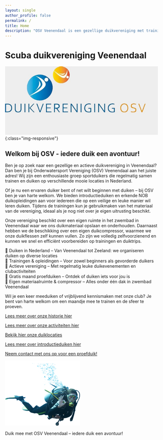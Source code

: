 ```yaml
---
layout: single
author_profile: false
permalink: /
title: Home
description: "OSV Veenendaal is een gezellige duikvereniging met trainingen in zwembad Veenendaal. Wij bieden introductieduiken, NOB opleidingen en gezamenlijke duiktrips in Nederland"
---
```


# Scuba duikvereniging Veenendaal

![OSV Veenendaal](/assets/images/duikvereniging-osv.jpg){:class="img-responsive"}

## Welkom bij OSV - iedere duik een avontuur!

Ben je op zoek naar een gezellige en actieve duikvereniging in Veenendaal? Dan ben je bij Onderwatersport Vereniging (OSV) Veenendaal aan het juiste adres! Wij zijn een enthousiaste groep sportduikers die regelmatig samen trainen en duiken op verschillende mooie locaties in Nederland.

Of je nu een ervaren duiker bent of net wilt beginnen met duiken – bij OSV ben je van harte welkom. We bieden introductieduiken en erkende NOB duikopleidingen aan voor iedereen die op een veilige en leuke manier wil leren duiken. Tijdens de trainingen kun je gebruikmaken van het materiaal van de vereniging, ideaal als je nog niet over je eigen uitrusting beschikt.

Onze vereniging beschikt over een eigen ruimte in het zwembad in Veenendaal waar we ons duikmateriaal opslaan en onderhouden. Daarnaast hebben we de beschikking over een eigen duikcompressor, waarmee we onze duikflessen zelf kunnen vullen. Zo zijn we volledig zelfvoorzienend en kunnen we snel en efficiënt voorbereiden op trainingen en duiktrips.

🔹 Duiken in Nederland – Van Veenendaal tot Zeeland: we organiseren duiken op diverse locaties  
🔹 Trainingen & opleidingen – Voor zowel beginners als gevorderde duikers  
🔹 Actieve vereniging – Met regelmatig leuke duikevenementen en clubactiviteiten  
🔹 Gratis maand proefduiken – Ontdek of duiken iets voor jou is  
🔹 Eigen materiaalruimte & compressor – Alles onder één dak in zwembad Veenendaal  

Wil je een keer meeduiken of vrijblijvend kennismaken met onze club? Je bent van harte welkom om een maandje mee te trainen en de sfeer te proeven. 

[Lees meer over onze historie hier](/wie-zijn-wij/)

[Lees meer over onze activiteiten hier](/wat-doen-wij/)

[Bekijk hier onze duiklocaties](/duiklocaties/)

[Lees meer over introductieduiken hier](/introductieduik/)

[Neem contact met ons op voor een proefduik!](/contact/)

![duiker](assets/images/duiker.png)

Duik mee met OSV Veenendaal – iedere duik een avontuur!

